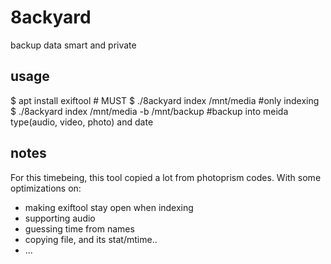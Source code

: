 # 8ackyard
backup data smart and private

## usage
$ apt install exiftool # MUST
$ ./8ackyard index /mnt/media #only indexing
$ ./8ackyard index /mnt/media -b /mnt/backup #backup into meida type(audio, video, photo) and date

## notes
For this timebeing, this tool copied a lot from photoprism codes.
With some optimizations on:
- making exiftool stay open when indexing
- supporting audio
- guessing time from names
- copying file, and its stat/mtime..
- ...
